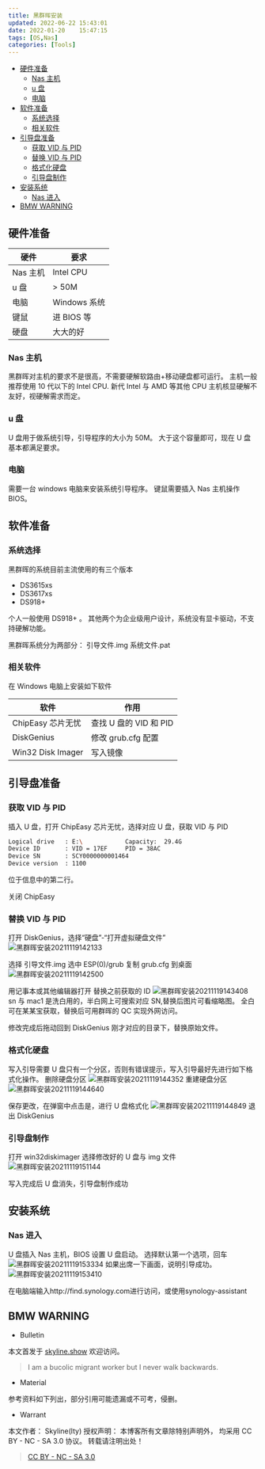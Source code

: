 ```yaml
---
title: 黑群晖安装
updated: 2022-06-22	15:43:01
date: 2022-01-20	15:47:15
tags: [OS,Nas]
categories: [Tools]
---
```

            
            

<!-- @import "[TOC]" {cmd="toc" depthFrom=1 depthTo=6 orderedList=false} -->

<!-- code_chunk_output -->

  - [硬件准备](#硬件准备)
    - [Nas 主机](#nas-主机)
    - [u 盘](#u-盘)
    - [电脑](#电脑)
  - [软件准备](#软件准备)
    - [系统选择](#系统选择)
    - [相关软件](#相关软件)
  - [引导盘准备](#引导盘准备)
    - [获取 VID 与 PID](#获取-vid-与-pid)
    - [替换 VID 与 PID](#替换-vid-与-pid)
    - [格式化硬盘](#格式化硬盘)
    - [引导盘制作](#引导盘制作)
  - [安装系统](#安装系统)
    - [Nas 进入](#nas-进入)
  - [BMW WARNING](#bmw-warning)


<!-- /code_chunk_output -->

## 硬件准备

| 硬件     | 要求         |
| -------- | ------------ |
| Nas 主机 | Intel CPU    |
| u 盘     | > 50M        |
| 电脑     | Windows 系统 |
| 键鼠     | 进 BIOS 等   |
| 硬盘     | 大大的好     |

### Nas 主机

黑群晖对主机的要求不是很高，不需要硬解软路由+移动硬盘都可运行。
主机一般推荐使用 10 代以下的 Intel CPU.
新代 Intel 与 AMD 等其他 CPU 主机核显硬解不友好，视硬解需求而定。

### u 盘
<!--more-->

U 盘用于做系统引导，引导程序的大小为 50M。
大于这个容量即可，现在 U 盘基本都满足要求。

### 电脑

需要一台 windows 电脑来安装系统引导程序。
键鼠需要插入 Nas 主机操作 BIOS。

## 软件准备

### 系统选择

黑群晖的系统目前主流使用的有三个版本

- DS3615xs
- DS3617xs
- DS918+

个人一般使用 DS918+ 。
其他两个为企业级用户设计，系统没有显卡驱动，不支持硬解功能。

黑群晖系统分为两部分：
引导文件.img
系统文件.pat

### 相关软件

在 Windows 电脑上安装如下软件

| 软件              | 作用                   |
| ----------------- | ---------------------- |
| ChipEasy 芯片无忧 | 查找 U 盘的 VID 和 PID |
| DiskGenius        | 修改 grub.cfg 配置     |
| Win32 Disk Imager | 写入镜像               |

## 引导盘准备

### 获取 VID 与 PID

插入 U 盘，打开 ChipEasy 芯片无忧，选择对应 U 盘，获取 VID 与 PID

```sh
Logical drive   : E:\            Capacity:  29.4G
Device ID       : VID = 17EF     PID = 38AC
Device SN       : SCY0000000001464
Device version  : 1100
```

位于信息中的第二行。

关闭 ChipEasy

### 替换 VID 与 PID

打开 DiskGenius，选择“硬盘”-“打开虚拟硬盘文件”
![黑群晖安装20211119142133](https://raw.githubusercontent.com/skylinety/blog-pics/master/imgs/%E9%BB%91%E7%BE%A4%E6%99%96%E5%AE%89%E8%A3%8520211119142133.png)

选择 引导文件.img
选中 ESP(0)/grub
复制 grub.cfg 到桌面
![黑群晖安装20211119142500](https://raw.githubusercontent.com/skylinety/blog-pics/master/imgs/%E9%BB%91%E7%BE%A4%E6%99%96%E5%AE%89%E8%A3%8520211119142500.png)

用记事本或其他编辑器打开
替换之前获取的 ID
![黑群晖安装20211119143408](https://raw.githubusercontent.com/skylinety/blog-pics/master/imgs/%E9%BB%91%E7%BE%A4%E6%99%96%E5%AE%89%E8%A3%8520211119143408.png)
sn 与 mac1 是洗白用的，半白网上可搜索对应 SN,替换后图片可看缩略图。
全白可在某某宝获取，替换后可用群晖的 QC 实现外网访问。

修改完成后拖动回到 DiskGenius 刚才对应的目录下，替换原始文件。

### 格式化硬盘

写入引导需要 U 盘只有一个分区，否则有错误提示，写入引导最好先进行如下格式化操作。
删除硬盘分区
![黑群晖安装20211119144352](https://raw.githubusercontent.com/skylinety/blog-pics/master/imgs/%E9%BB%91%E7%BE%A4%E6%99%96%E5%AE%89%E8%A3%8520211119144352.png)
重建硬盘分区
![黑群晖安装20211119144640](https://raw.githubusercontent.com/skylinety/blog-pics/master/imgs/%E9%BB%91%E7%BE%A4%E6%99%96%E5%AE%89%E8%A3%8520211119144640.png)

保存更改，在弹窗中点击是，进行 U 盘格式化
![黑群晖安装20211119144849](https://raw.githubusercontent.com/skylinety/blog-pics/master/imgs/%E9%BB%91%E7%BE%A4%E6%99%96%E5%AE%89%E8%A3%8520211119144849.png)
退出 DiskGenius

### 引导盘制作

打开 win32diskimager 选择修改好的 U 盘与 img 文件
![黑群晖安装20211119151144](https://raw.githubusercontent.com/skylinety/blog-pics/master/imgs/%E9%BB%91%E7%BE%A4%E6%99%96%E5%AE%89%E8%A3%8520211119151144.png)

写入完成后 U 盘消失，引导盘制作成功

## 安装系统

### Nas 进入

U 盘插入 Nas 主机，BIOS 设置 U 盘启动。
选择默认第一个选项，回车
![黑群晖安装20211119153334](https://raw.githubusercontent.com/skylinety/blog-pics/master/imgs/%E9%BB%91%E7%BE%A4%E6%99%96%E5%AE%89%E8%A3%8520211119153334.png)
如果出席一下画面，说明引导成功。
![黑群晖安装20211119153410](https://raw.githubusercontent.com/skylinety/blog-pics/master/imgs/%E9%BB%91%E7%BE%A4%E6%99%96%E5%AE%89%E8%A3%8520211119153410.png)

在电脑端输入http://find.synology.com进行访问，或使用synology-assistant

## BMW WARNING

- Bulletin

本文首发于 [skyline.show](http://www.skyline.show)  欢迎访问。

> I am a bucolic migrant worker but I never walk backwards.

- Material

参考资料如下列出，部分引用可能遗漏或不可考，侵删。

>

- Warrant

本文作者： Skyline(lty)
授权声明： 本博客所有文章除特别声明外， 均采用 CC BY - NC - SA 3.0 协议。 转载请注明出处！

> [CC BY - NC - SA 3.0](https://creativecommons.org/licenses/by-nc-sa/3.0/deed.zh)
